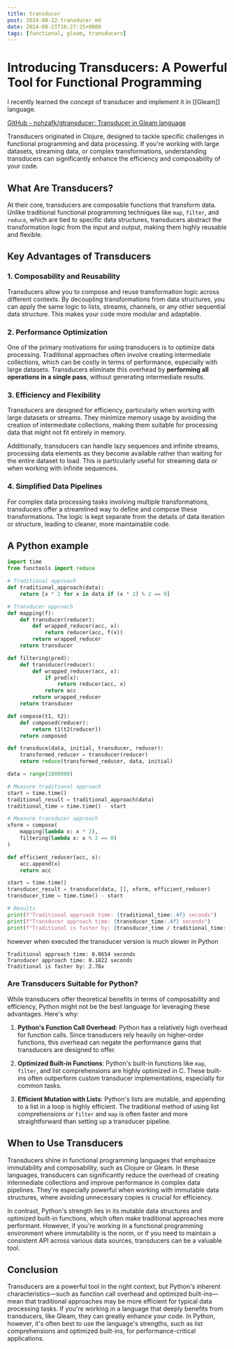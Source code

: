 ```yaml
---
title: transducer
post: 2024-08-22-transducer.md
date: 2024-08-21T16:27:25+0800
tags: [functional, gleam, transducers]
---
```

# Introducing Transducers: A Powerful Tool for Functional Programming

I recently learned the concept of transducer and implement it in [[Gleam]] language.

[GitHub - nohzafk/gtransducer: Transducer in Gleam language](https://github.com/nohzafk/gtransducer)

Transducers originated in Clojure, designed to tackle specific challenges in functional programming and data processing. If you're working with large datasets, streaming data, or complex transformations, understanding transducers can significantly enhance the efficiency and composability of your code.

## What Are Transducers?

At their core, transducers are composable functions that transform data. Unlike traditional functional programming techniques like `map`, `filter`, and `reduce`, which are tied to specific data structures, transducers abstract the transformation logic from the input and output, making them highly reusable and flexible.



## Key Advantages of Transducers

### 1. **Composability and Reusability**

Transducers allow you to compose and reuse transformation logic across different contexts. By decoupling transformations from data structures, you can apply the same logic to lists, streams, channels, or any other sequential data structure. This makes your code more modular and adaptable.

### 2. **Performance Optimization**

One of the primary motivations for using transducers is to optimize data processing. Traditional approaches often involve creating intermediate collections, which can be costly in terms of performance, especially with large datasets. Transducers eliminate this overhead by **performing all operations in a single pass**, without generating intermediate results.

### 3. **Efficiency and Flexibility**

Transducers are designed for efficiency, particularly when working with large datasets or streams. They minimize memory usage by avoiding the creation of intermediate collections, making them suitable for processing data that might not fit entirely in memory.

Additionally, transducers can handle lazy sequences and infinite streams, processing data elements as they become available rather than waiting for the entire dataset to load. This is particularly useful for streaming data or when working with infinite sequences.

### 4. **Simplified Data Pipelines**

For complex data processing tasks involving multiple transformations, transducers offer a streamlined way to define and compose these transformations. The logic is kept separate from the details of data iteration or structure, leading to cleaner, more maintainable code.

## A Python example

```python
import time
from functools import reduce

# Traditional approach
def traditional_approach(data):
    return [x * 2 for x in data if (x * 2) % 2 == 0]

# Transducer approach
def mapping(f):
    def transducer(reducer):
        def wrapped_reducer(acc, x):
            return reducer(acc, f(x))
        return wrapped_reducer
    return transducer

def filtering(pred):
    def transducer(reducer):
        def wrapped_reducer(acc, x):
            if pred(x):
                return reducer(acc, x)
            return acc
        return wrapped_reducer
    return transducer

def compose(t1, t2):
    def composed(reducer):
        return t1(t2(reducer))
    return composed

def transduce(data, initial, transducer, reducer):
    transformed_reducer = transducer(reducer)
    return reduce(transformed_reducer, data, initial)

data = range(1000000)

# Measure traditional approach
start = time.time()
traditional_result = traditional_approach(data)
traditional_time = time.time() - start

# Measure transducer approach
xform = compose(
    mapping(lambda x: x * 2),
    filtering(lambda x: x % 2 == 0)
)

def efficient_reducer(acc, x):
    acc.append(x)
    return acc

start = time.time()
transducer_result = transduce(data, [], xform, efficient_reducer)
transducer_time = time.time() - start

# Results
print(f"Traditional approach time: {traditional_time:.4f} seconds")
print(f"Transducer approach time: {transducer_time:.4f} seconds")
print(f"Traditional is faster by: {transducer_time / traditional_time:.2f}x")
```

however when executed the transducer version is much slower in Python

```shell
Traditional approach time: 0.0654 seconds
Transducer approach time: 0.1822 seconds
Traditional is faster by: 2.78x
```

### Are Transducers Suitable for Python?

While transducers offer theoretical benefits in terms of composability and efficiency, Python might not be the best language for leveraging these advantages. Here's why:

1. **Python's Function Call Overhead**:
   Python has a relatively high overhead for function calls. Since transducers rely heavily on higher-order functions, this overhead can negate the performance gains that transducers are designed to offer.

2. **Optimized Built-in Functions**:
   Python's built-in functions like `map`, `filter`, and list comprehensions are highly optimized in C. These built-ins often outperform custom transducer implementations, especially for common tasks.

3. **Efficient Mutation with Lists**:
   Python's lists are mutable, and appending to a list in a loop is highly efficient. The traditional method of using list comprehensions or `filter` and `map` is often faster and more straightforward than setting up a transducer pipeline.

## When to Use Transducers

Transducers shine in functional programming languages that emphasize immutability and composability, such as Clojure or Gleam. In these languages, transducers can significantly reduce the overhead of creating intermediate collections and improve performance in complex data pipelines. They're especially powerful when working with immutable data structures, where avoiding unnecessary copies is crucial for efficiency.

In contrast, Python's strength lies in its mutable data structures and optimized built-in functions, which often make traditional approaches more performant. However, if you're working in a functional programming environment where immutability is the norm, or if you need to maintain a consistent API across various data sources, transducers can be a valuable tool.

## Conclusion

Transducers are a powerful tool in the right context, but Python's inherent characteristics—such as function call overhead and optimized built-ins—mean that traditional approaches may be more efficient for typical data processing tasks. If you're working in a language that deeply benefits from transducers, like Gleam, they can greatly enhance your code. In Python, however, it's often best to use the language's strengths, such as list comprehensions and optimized built-ins, for performance-critical applications.